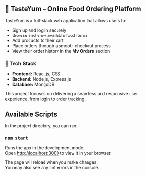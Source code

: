 ## 🛒 TasteYum – Online Food Ordering Platform

TasteYum is a full-stack web application that allows users to:

- Sign up and log in securely
- Browse and view available food items
- Add products to their cart
- Place orders through a smooth checkout process
- View their order history in the **My Orders** section

### 🚀 Tech Stack
- **Frontend:** React.js, CSS
- **Backend:** Node.js, Express.js
- **Database:** MongoDB

This project focuses on delivering a seamless and responsive user experience, from login to order tracking.

## Available Scripts

In the project directory, you can run:

### `npm start`

Runs the app in the development mode.\
Open [http://localhost:3000](http://localhost:3000) to view it in your browser.

The page will reload when you make changes.\
You may also see any lint errors in the console.

